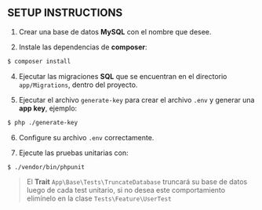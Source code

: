 ## SETUP INSTRUCTIONS

1. Crear una base de datos **MySQL** con el nombre que desee.

2. Instale las dependencias de **composer**:

```bash
$ composer install
```

4. Ejecutar las migraciones **SQL** que se encuentran en el directorio `app/Migrations`, dentro del proyecto.

5. Ejecutar el archivo `generate-key` para crear el archivo `.env` y generar una **app key**, ejemplo:

```bash
$ php ./generate-key
```

6. Configure su archivo `.env` correctamente.

7. Ejecute las pruebas unitarias con:

```bash
$ ./vendor/bin/phpunit
```

> El **Trait** `App\Base\Tests\TruncateDatabase` truncará su base de datos luego de cada test unitario, si no desea este comportamiento elimínelo en la clase `Tests\Feature\UserTest`